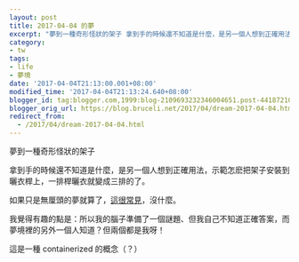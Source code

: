 ```yaml
---
layout: post
title: 2017-04-04 的夢
excerpt: "夢到一種奇形怪狀的架子 拿到手的時候還不知道是什麼，是另一個人想到正確用法，示範怎麽把架子安裝到曬衣桿上，一排桿曬衣就變成三排的了。 如果只是無厘頭的夢就算了，這很常見，沒什麼。 我覺得有趣的點是：..."
category:
- tw
tags:
- life
- 夢境
date: '2017-04-04T21:13:00.001+08:00'
modified_time: '2017-04-04T21:13:24.640+08:00'
blogger_id: tag:blogger.com,1999:blog-2109693232346004651.post-4418721013465476740
blogger_orig_url: https://blog.bruceli.net/2017/04/dream-2017-04-04.html
redirect_from:
  - /2017/04/dream-2017-04-04.html
---
```


夢到一種奇形怪狀的架子

拿到手的時候還不知道是什麼，是另一個人想到正確用法，示範怎麽把架子安裝到曬衣桿上，一排桿曬衣就變成三排的了。

如果只是無厘頭的夢就算了，[這很常見](https://blog.bruceli.net/labels/%E5%A4%A2%E5%A2%83)，沒什麼。

我覺得有趣的點是：所以我的腦子準備了一個謎題、但我自己不知道正確答案，而夢境裡的另外一個人知道？但兩個都是我呀！

這是一種 containerized 的概念（？）
